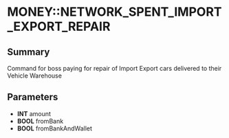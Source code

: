 # MONEY::NETWORK_SPENT_IMPORT_EXPORT_REPAIR

## Summary
Command for boss paying for repair of Import Export cars delivered to their Vehicle Warehouse

## Parameters
* **INT** amount
* **BOOL** fromBank
* **BOOL** fromBankAndWallet
